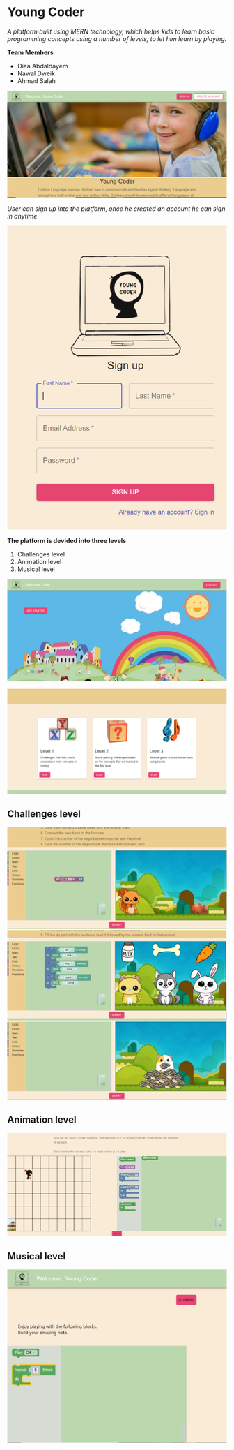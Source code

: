 # Young Coder
*A platform built using MERN technology, which helps kids to learn basic programming concepts using a number of levels, to let him learn by playing.*

**Team Members**
- Diaa Abdaldayem
- Nawal Dweik
- Ahmad Salah

![homePage](https://github.com/Nawal-Dweik/MERN_Project/blob/master/screenshots/homePage.PNG)

*User can sign up into the platform, once he created an account he can sign in anytime*

![signin](https://github.com/Nawal-Dweik/MERN_Project/blob/master/screenshots/signin.PNG)

**The platform is devided into three levels**
1. Challenges level
2. Animation level
3. Musical level

![dashboard](https://github.com/Nawal-Dweik/MERN_Project/blob/master/screenshots/dashboard.PNG)

![levels](https://github.com/Nawal-Dweik/MERN_Project/blob/master/screenshots/levels.PNG)

## Challenges level
![level1](https://github.com/Nawal-Dweik/MERN_Project/blob/master/screenshots/level1.PNG)
![level2](https://github.com/Nawal-Dweik/MERN_Project/blob/master/screenshots/level2.PNG)
![level3](https://github.com/Nawal-Dweik/MERN_Project/blob/master/screenshots/level3.PNG)

## Animation level

![animation](https://github.com/Nawal-Dweik/MERN_Project/blob/master/screenshots/animation.PNG)

## Musical level

![musical](https://github.com/Nawal-Dweik/MERN_Project/blob/master/screenshots/musical.PNG)